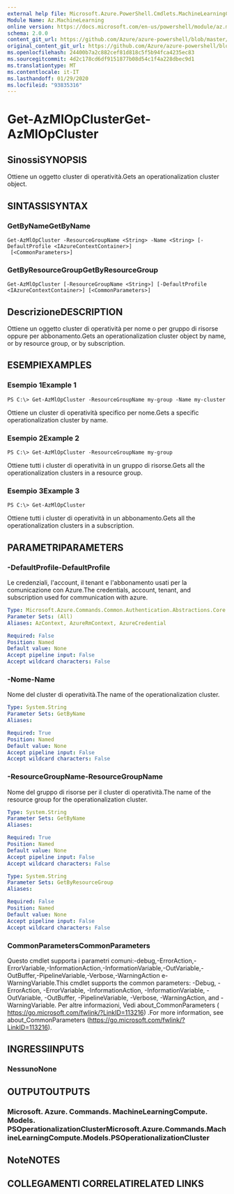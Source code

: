 ```yaml
---
external help file: Microsoft.Azure.PowerShell.Cmdlets.MachineLearningCompute.dll-Help.xml
Module Name: Az.MachineLearning
online version: https://docs.microsoft.com/en-us/powershell/module/az.machinelearning/get-azmlopcluster
schema: 2.0.0
content_git_url: https://github.com/Azure/azure-powershell/blob/master/src/MachineLearning/MachineLearning/help/Get-AzMlOpCluster.md
original_content_git_url: https://github.com/Azure/azure-powershell/blob/master/src/MachineLearning/MachineLearning/help/Get-AzMlOpCluster.md
ms.openlocfilehash: 24400b7a2c882cef81d818c5f5b94fca4235ec83
ms.sourcegitcommit: 4d2c178cd6df9151877b08d54c1f4a228dbec9d1
ms.translationtype: MT
ms.contentlocale: it-IT
ms.lasthandoff: 01/29/2020
ms.locfileid: "93835316"
---
```

# <span data-ttu-id="6d46b-101">Get-AzMlOpCluster</span><span class="sxs-lookup"><span data-stu-id="6d46b-101">Get-AzMlOpCluster</span></span>

## <span data-ttu-id="6d46b-102">Sinossi</span><span class="sxs-lookup"><span data-stu-id="6d46b-102">SYNOPSIS</span></span>
<span data-ttu-id="6d46b-103">Ottiene un oggetto cluster di operatività.</span><span class="sxs-lookup"><span data-stu-id="6d46b-103">Gets an operationalization cluster object.</span></span>

## <span data-ttu-id="6d46b-104">SINTASSI</span><span class="sxs-lookup"><span data-stu-id="6d46b-104">SYNTAX</span></span>

### <span data-ttu-id="6d46b-105">GetByName</span><span class="sxs-lookup"><span data-stu-id="6d46b-105">GetByName</span></span>
```
Get-AzMlOpCluster -ResourceGroupName <String> -Name <String> [-DefaultProfile <IAzureContextContainer>]
 [<CommonParameters>]
```

### <span data-ttu-id="6d46b-106">GetByResourceGroup</span><span class="sxs-lookup"><span data-stu-id="6d46b-106">GetByResourceGroup</span></span>
```
Get-AzMlOpCluster [-ResourceGroupName <String>] [-DefaultProfile <IAzureContextContainer>] [<CommonParameters>]
```

## <span data-ttu-id="6d46b-107">Descrizione</span><span class="sxs-lookup"><span data-stu-id="6d46b-107">DESCRIPTION</span></span>
<span data-ttu-id="6d46b-108">Ottiene un oggetto cluster di operatività per nome o per gruppo di risorse oppure per abbonamento.</span><span class="sxs-lookup"><span data-stu-id="6d46b-108">Gets an operationalization cluster object by name, or by resource group, or by subscription.</span></span>

## <span data-ttu-id="6d46b-109">ESEMPI</span><span class="sxs-lookup"><span data-stu-id="6d46b-109">EXAMPLES</span></span>

### <span data-ttu-id="6d46b-110">Esempio 1</span><span class="sxs-lookup"><span data-stu-id="6d46b-110">Example 1</span></span>
```
PS C:\> Get-AzMlOpCluster -ResourceGroupName my-group -Name my-cluster
```

<span data-ttu-id="6d46b-111">Ottiene un cluster di operatività specifico per nome.</span><span class="sxs-lookup"><span data-stu-id="6d46b-111">Gets a specific operationalization cluster by name.</span></span>

### <span data-ttu-id="6d46b-112">Esempio 2</span><span class="sxs-lookup"><span data-stu-id="6d46b-112">Example 2</span></span>
```
PS C:\> Get-AzMlOpCluster -ResourceGroupName my-group
```

<span data-ttu-id="6d46b-113">Ottiene tutti i cluster di operatività in un gruppo di risorse.</span><span class="sxs-lookup"><span data-stu-id="6d46b-113">Gets all the operationalization clusters in a resource group.</span></span>

### <span data-ttu-id="6d46b-114">Esempio 3</span><span class="sxs-lookup"><span data-stu-id="6d46b-114">Example 3</span></span>
```
PS C:\> Get-AzMlOpCluster
```

<span data-ttu-id="6d46b-115">Ottiene tutti i cluster di operatività in un abbonamento.</span><span class="sxs-lookup"><span data-stu-id="6d46b-115">Gets all the operationalization clusters in a subscription.</span></span>

## <span data-ttu-id="6d46b-116">PARAMETRI</span><span class="sxs-lookup"><span data-stu-id="6d46b-116">PARAMETERS</span></span>

### <span data-ttu-id="6d46b-117">-DefaultProfile</span><span class="sxs-lookup"><span data-stu-id="6d46b-117">-DefaultProfile</span></span>
<span data-ttu-id="6d46b-118">Le credenziali, l'account, il tenant e l'abbonamento usati per la comunicazione con Azure.</span><span class="sxs-lookup"><span data-stu-id="6d46b-118">The credentials, account, tenant, and subscription used for communication with azure.</span></span>

```yaml
Type: Microsoft.Azure.Commands.Common.Authentication.Abstractions.Core.IAzureContextContainer
Parameter Sets: (All)
Aliases: AzContext, AzureRmContext, AzureCredential

Required: False
Position: Named
Default value: None
Accept pipeline input: False
Accept wildcard characters: False
```

### <span data-ttu-id="6d46b-119">-Nome</span><span class="sxs-lookup"><span data-stu-id="6d46b-119">-Name</span></span>
<span data-ttu-id="6d46b-120">Nome del cluster di operatività.</span><span class="sxs-lookup"><span data-stu-id="6d46b-120">The name of the operationalization cluster.</span></span>

```yaml
Type: System.String
Parameter Sets: GetByName
Aliases:

Required: True
Position: Named
Default value: None
Accept pipeline input: False
Accept wildcard characters: False
```

### <span data-ttu-id="6d46b-121">-ResourceGroupName</span><span class="sxs-lookup"><span data-stu-id="6d46b-121">-ResourceGroupName</span></span>
<span data-ttu-id="6d46b-122">Nome del gruppo di risorse per il cluster di operatività.</span><span class="sxs-lookup"><span data-stu-id="6d46b-122">The name of the resource group for the operationalization cluster.</span></span>

```yaml
Type: System.String
Parameter Sets: GetByName
Aliases:

Required: True
Position: Named
Default value: None
Accept pipeline input: False
Accept wildcard characters: False
```

```yaml
Type: System.String
Parameter Sets: GetByResourceGroup
Aliases:

Required: False
Position: Named
Default value: None
Accept pipeline input: False
Accept wildcard characters: False
```

### <span data-ttu-id="6d46b-123">CommonParameters</span><span class="sxs-lookup"><span data-stu-id="6d46b-123">CommonParameters</span></span>
<span data-ttu-id="6d46b-124">Questo cmdlet supporta i parametri comuni:-debug,-ErrorAction,-ErrorVariable,-InformationAction,-InformationVariable,-OutVariable,-OutBuffer,-PipelineVariable,-Verbose,-WarningAction e-WarningVariable.</span><span class="sxs-lookup"><span data-stu-id="6d46b-124">This cmdlet supports the common parameters: -Debug, -ErrorAction, -ErrorVariable, -InformationAction, -InformationVariable, -OutVariable, -OutBuffer, -PipelineVariable, -Verbose, -WarningAction, and -WarningVariable.</span></span> <span data-ttu-id="6d46b-125">Per altre informazioni, Vedi about_CommonParameters ( https://go.microsoft.com/fwlink/?LinkID=113216) .</span><span class="sxs-lookup"><span data-stu-id="6d46b-125">For more information, see about_CommonParameters (https://go.microsoft.com/fwlink/?LinkID=113216).</span></span>

## <span data-ttu-id="6d46b-126">INGRESSI</span><span class="sxs-lookup"><span data-stu-id="6d46b-126">INPUTS</span></span>

### <span data-ttu-id="6d46b-127">Nessuno</span><span class="sxs-lookup"><span data-stu-id="6d46b-127">None</span></span>

## <span data-ttu-id="6d46b-128">OUTPUT</span><span class="sxs-lookup"><span data-stu-id="6d46b-128">OUTPUTS</span></span>

### <span data-ttu-id="6d46b-129">Microsoft. Azure. Commands. MachineLearningCompute. Models. PSOperationalizationCluster</span><span class="sxs-lookup"><span data-stu-id="6d46b-129">Microsoft.Azure.Commands.MachineLearningCompute.Models.PSOperationalizationCluster</span></span>

## <span data-ttu-id="6d46b-130">Note</span><span class="sxs-lookup"><span data-stu-id="6d46b-130">NOTES</span></span>

## <span data-ttu-id="6d46b-131">COLLEGAMENTI CORRELATI</span><span class="sxs-lookup"><span data-stu-id="6d46b-131">RELATED LINKS</span></span>
